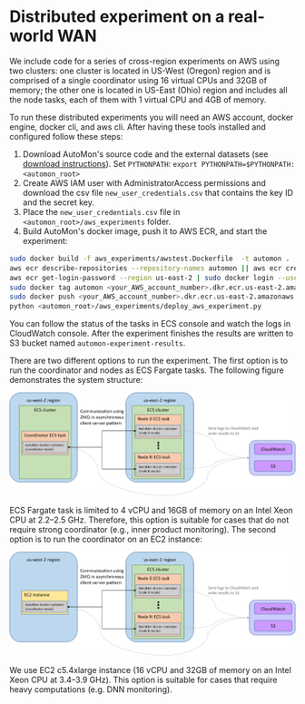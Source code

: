 # Distributed experiment on a real-world WAN
We include code for a series of cross-region experiments on AWS using two clusters:
one cluster is located in US-West (Oregon) region and is comprised of a single coordinator using 16 virtual CPUs and 32GB of memory;
the other one is located in US-East (Ohio) region and includes all the node tasks, each of them with 1 virtual CPU and 4GB of memory.

To run these distributed experiments you will need an AWS account, docker engine, docker cli, and aws cli.
After having these tools installed and configured follow these steps:
1. Download AutoMon's source code and the external datasets (see [download instructions](../experiments/README.md)). Set `PYTHONPATH`: `export PYTHONPATH=$PYTHONPATH:<automon_root>`
2. Create AWS IAM user with  AdministratorAccess permissions and download the csv file `new_user_credentials.csv` that contains the key ID and the secret key.
3. Place the `new_user_credentials.csv` file in `<automon_root>/aws_experiments` folder.
4. Build AutoMon's docker image, push it to AWS ECR, and start the experiment:
```bash
sudo docker build -f aws_experiments/awstest.Dockerfile  -t automon .
aws ecr describe-repositories --repository-names automon || aws ecr create-repository --repository-name automon
aws ecr get-login-password --region us-east-2 | sudo docker login --username AWS --password-stdin <your_AWS_account_number>.dkr.ecr.us-east-2.amazonaws.com/automon
sudo docker tag automon <your_AWS_account_number>.dkr.ecr.us-east-2.amazonaws.com/automon
sudo docker push <your_AWS_account_number>.dkr.ecr.us-east-2.amazonaws.com/automon
python <automon_root>/aws_experiments/deploy_aws_experiment.py
```
You can follow the status of the tasks in ECS console and watch the logs in CloudWatch console.
After the experiment finishes the results are written to S3 bucket named `automon-experiment-results`.

There are two different options to run the experiment.
The first option is to run the coordinator and nodes as ECS Fargate tasks.
The following figure demonstrates the system structure:

![](../docs/ecs_coordinator.png)

ECS Fargate task is limited to 4 vCPU and 16GB of memory on an Intel Xeon CPU at 2.2–2.5 GHz.
Therefore, this option is suitable for cases that do not require strong coordinator (e.g., inner product monitoring). 
The second option is to run the coordinator on an EC2 instance:

![](../docs/ec2_coordinator.png)

We use EC2 c5.4xlarge instance (16 vCPU and 32GB of memory on an Intel Xeon CPU at 3.4–3.9 GHz).
This option is suitable for cases that require heavy computations (e.g. DNN monitoring).
